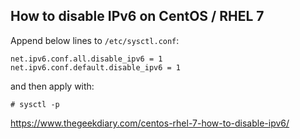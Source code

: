 ## How to disable IPv6 on CentOS / RHEL 7
Append below lines to `/etc/sysctl.conf`:
```
net.ipv6.conf.all.disable_ipv6 = 1
net.ipv6.conf.default.disable_ipv6 = 1
```
and then apply with: 
```
# sysctl -p
```

https://www.thegeekdiary.com/centos-rhel-7-how-to-disable-ipv6/

